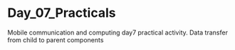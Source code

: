 # Day_07_Practicals

Mobile communication and computing day7 practical activity.
Data transfer from child to parent components

